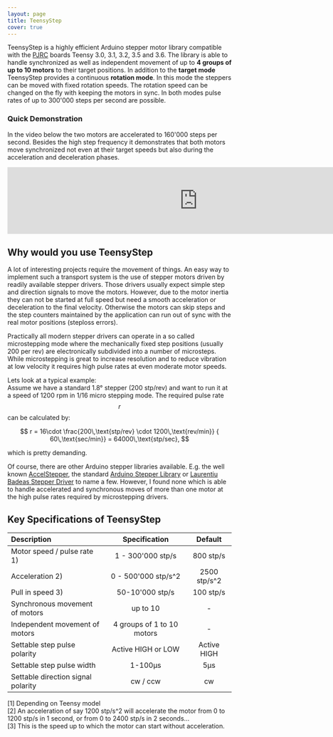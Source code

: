 ```yaml
---
layout: page
title: TeensyStep
cover: true
---
```

<head>
  <link rel="stylesheet" href="/TeensyStep/assets/css/myStyle.css">
</head>

TeensyStep is a highly efficient Arduino stepper motor library compatible with the [PJRC](https://www.pjrc.com) boards Teensy 3.0, 3.1, 3.2, 3.5 and 3.6.
The library is able to handle synchronized as well as independent movement of up to **4 groups of up to 10 motors** to their target positions. 
In addition to the **target mode** TeensyStep provides a continuous **rotation mode**. In this mode the steppers can be moved with fixed rotation speeds. The rotation speed can 
be changed on the fly with keeping the motors in sync. In both modes pulse rates of up to 300'000 steps per second are possible. 

### Quick Demonstration
In the video below the two motors are accelerated to 160'000 steps per second. Besides the high step frequency it demonstrates that both motors move synchronized not even at their 
target speeds but also during the acceleration and deceleration phases. 

<div class="video-container">
    <iframe width="853" heigth="400" src="https://www.youtube.com/embed/Fzt75I_Zi14" frameborder="0" allow="accelerometer; encrypted-media; gyroscope; picture-in-picture" allowfullscreen></iframe>   
</div>

## Why would you use TeensyStep
A lot of interesting projects require the movement of things. An easy way to implement such a transport system is the use of stepper motors driven by readily available stepper drivers. 
Those drivers usually expect simple step and direction signals to move the motors. However, due to the motor inertia they can not be started at full speed but need 
a smooth acceleration or deceleration to the final velocity. Otherwise the motors can skip steps and the step counters maintained by the application  can run out of sync with
the real motor positions (steploss errors). 

Practically all modern stepper drivers can operate in a so called microstepping mode where the mechanically fixed step positions (usually 200 per rev) are electronically subdivided 
into a number of microsteps. While microstepping is great to increase resolution and to reduce vibration at low velocity it requires  high pulse rates at even moderate motor speeds. 

Lets look at a typical example:  
Assume we have a standard 1.8° stepper (200 stp/rev) and  want to  run it at a speed of 1200 rpm in 1/16 micro stepping mode. 
The required pulse rate $$r$$  can be calculated by: 

$$
r = 16\cdot \frac{200\,\text{stp/rev} \cdot 1200\,\text{rev/min}} { 60\,\text{sec/min}} = 64000\,\text{stp/sec}, 
$$

which is pretty demanding. 

Of course, there are other Arduino stepper libraries available.
E.g. the well known [AccelStepper](http://www.airspayce.com/mikem/arduino/AccelStepper/),
the standard [Arduino Stepper Library](https://www.arduino.cc/en/Reference/Stepper) or [Laurentiu Badeas Stepper Driver](https://github.com/laurb9/StepperDriver) to name a few. 
However, I found none which is able to handle accelerated and synchronous moves of more than one motor at the high pulse rates required by microstepping drivers. 



## Key Specifications of TeensyStep

| Description                                | Specification             | Default          |
|:-------------------------------------------|:-------------------------:|:----------------:|
| Motor speed / pulse rate 1)                |1 - 300'000 stp/s          |   800 stp/s      |
| Acceleration  2)                           | 0 - 500'000 stp/s^2       |   2500 stp/s^2   |
| Pull in speed 3)                           | 50-10'000 stp/s           | 100 stp/s        |
| Synchronous movement of motors             | up to 10                  | -                |
| Independent movement of motors             | 4 groups of 1 to 10 motors| -                |
| Settable step pulse polarity               | Active HIGH or LOW        | Active HIGH      |
| Settable step pulse width                  | 1-100µs                   | 5µs              |
| Settable direction signal polarity         | cw / ccw                  | cw               |

[1] Depending on Teensy model  
[2] An acceleration of say 1200 stp/s^2 will accelerate the motor from 0 to 1200 stp/s in 1 second, or from 0 to 2400 stp/s in 2 seconds...  
[3] This is the speed up to which the motor can start without acceleration. 

